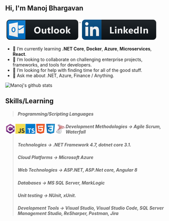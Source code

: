 ## Hi, I'm Manoj Bhargavan <a href="mailto:manoj.bhargavan@outlook.in">
  <img src="images/social/outlook.svg" alt="outlook" style="vertical-align:top; margin:6px 4px">
</a>

<a href="https://www.linkedin.com/in/manojbhargavan/">
    <img src="images/social/linkedin.svg" alt="linkedin" style="vertical-align:top; margin:6px 4px">
</a>

- 🌱 I’m currently learning **.NET Core**, **Docker**, **Azure**, **Microservices**, **React**.
- 👯 I’m looking to collaborate on challenging enterprise projects, frameworks, and tools for developers.
- 🤔 I’m looking for help with finding time for all of the good stuff.
- 💬 Ask me about .NET, Azure, Finance / Anything.

![Manoj's github stats](https://github-readme-stats.vercel.app/api?username=manojbhargavan&count_private=true&show_icons=true)

## Skills/Learning
> ##### Programming/Scripting Languages
<img src="icons/csharp/csharp-original.svg" alt="csharp" height="32px" width="32px" align="left"><img src="icons/javascript/javascript-original.svg" alt="js" height="32px" width="32px" align="left"><img src="icons/typescript/typescript-original.svg" alt="ts" height="32px" width="32px" align="left"><img src="icons/html5/html5-original.svg" alt="ts" height="32px" width="32px" align="left"><img src="icons/css3/css3-original.svg" alt="ts" height="32px" width="32px" align="left"><img src="icons/sql-server.png" alt="ts" height="32px" width="32px" align="left">

> ##### Development Methodologies &#8594; Agile Scrum, Waterfall 
> ##### Technologies &#8594; .NET Framework 4.7, dotnet core 3.1. 
> ##### Cloud Platforms &#8594; Microsoft Azure
> ##### Web Technologies &#8594; ASP.NET, ASP.Net core, Angular 8
> ##### Databases &#8594; MS SQL Server, MarkLogic
> ##### Unit testing &#8594; NUnit, xUnit.
> ##### Development Tools &#8594; Visual Studio, Visual Studio Code, SQL Server Management Studio, ReSharper, Postman, Jira

